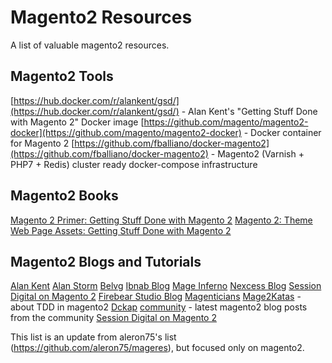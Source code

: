 # Magento2 Resources
A list of valuable magento2 resources.

## Magento2 Tools
[https://hub.docker.com/r/alankent/gsd/](https://hub.docker.com/r/alankent/gsd/) - Alan Kent's "Getting Stuff Done with Magento 2" Docker image
[https://github.com/magento/magento2-docker](https://github.com/magento/magento2-docker) - Docker container for Magento 2
[https://github.com/fballiano/docker-magento2](https://github.com/fballiano/docker-magento2) - Magento2 (Varnish + PHP7 + Redis) cluster ready docker-compose infrastructure

## Magento2 Books
[Magento 2 Primer: Getting Stuff Done with Magento 2](http://www.amazon.com/gp/product/B019PCMJ7A/)
[Magento 2: Theme Web Page Assets: Getting Stuff Done with Magento 2](http://www.amazon.com/gp/product/B01COQPQG0/)

## Magento2 Blogs and Tutorials
[Alan Kent](https://alankent.wordpress.com)
[Alan Storm](http://alanstorm.com/category/magento-2)
[Belvg](http://blog.belvg.com/category/magento-news/magento_2)
[Ibnab Blog](http://ibnab.com/en/blog/magento-2)
[Mage Inferno](http://mageinferno.com/blog)
[Nexcess Blog](https://blog.nexcess.net/category/magento-2/)
[Session Digital on Magento 2](http://www.sessiondigital.com/blog/category/magento-2/)
[Firebear Studio Blog](http://firebearstudio.com/blog/)
[Magenticians](http://magenticians.com/)
[Mage2Katas](https://www.youtube.com/c/Mage2Katas) - about TDD in magento2
[Dckap](http://www.dckap.com/blog/?s=magento2)
[community](https://community.magento.com/t5/News-Announcements/bd-p/newsannouncements) - latest magento2 blog posts from the community
[Session Digital on Magento 2](http://www.sessiondigital.com/blog/category/magento-2/)

This list is an update from aleron75's list (https://github.com/aleron75/mageres), but focused only on magento2.
